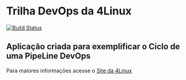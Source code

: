 # Trilha DevOps da 4Linux

<!-- Altere a Flag abaixo com sua URL do Travis -->
[![Build Status](https://travis-ci.org/icaropereto/DevOpsLab-HelloWorld.svg?branch=master)](https://travis-ci.org/icaropereto/DevOpsLab-HelloWorld)

## Aplicação criada para exemplificar o Ciclo de uma PipeLine DevOps


Para maiores informações acesse o [Site da 4Linux](https://www.4linux.com.br/cursos/devops)
